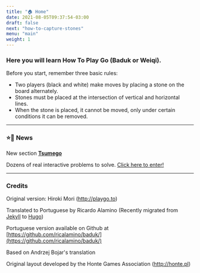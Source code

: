 ```yaml
---
title: "🏠 Home"
date: 2021-08-05T09:37:54-03:00
draft: false
next: "how-to-capture-stones"
menu: "main"
weight: 1
---
```


### Here you will learn How To Play Go (Baduk or Weiqi).
Before you start, remember three basic rules:

- Two players (black and white) make moves by placing a stone on the board alternately.
- Stones must be placed at the intersection of vertical and horizontal lines.
- When the stone is placed, it cannot be moved, only under certain conditions it can be removed.
----

### ⭐🚀 News

New section [**Tsumego**](/tsumego) 

Dozens of real interactive problems to solve. [Click here to enter!](/tsumego)  

---
### Credits

Original version: Hiroki Mori (http://playgo.to)

Translated to Portuguese by Ricardo Alamino (Recently migrated from [Jekyll](https://jekyllrb.com/) to [Hugo](https://gohugo.io/))

Portuguese version available on Github at [https://github.com/ricalamino/baduk/](https://github.com/ricalamino/baduk/)

Based on Andrzej Bojar's translation

Original layout developed by the Honte Games Association (http://honte.pl)